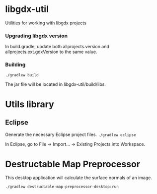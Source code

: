 libgdx-util
===========

Utilities for working with libgdx projects

### Upgrading libgdx version
In build.gradle, update both allprojects.version and allprojects.ext.gdxVersion to the same value.

### Building
`./gradlew build`

The jar file will be located in libgdx-util/build/libs.

# Utils library
## Eclipse
Generate the necessary Eclipse project files.
`./gradlew eclipse`

In Eclipse, go to File -> Import... -> Existing Projects into Workspace.

# Destructable Map Preprocessor

This desktop application will calculate the surface normals of an image.

`./gradlew destructable-map-preprocessor-desktop:run`

